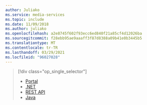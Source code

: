 ```yaml
---
author: Juliako
ms.service: media-services
ms.topic: include
ms.date: 11/09/2018
ms.author: juliako
ms.openlocfilehash: a2e8745f602f93ecc6ed840f21a85cf4d12026ba
ms.sourcegitcommit: f28ebb95ae9aaaff3f87d8388a09b41e0b3445b5
ms.translationtype: MT
ms.contentlocale: tr-TR
ms.lasthandoff: 03/29/2021
ms.locfileid: "96027028"
---
```

> [!div class="op_single_selector"]
> * [Portal](../articles/media-services/previous/media-services-portal-configure-content-key-auth-policy.md)
> * [.NET](../articles/media-services/previous/media-services-dotnet-configure-content-key-auth-policy.md)
> * [REST API](../articles/media-services/previous/media-services-rest-configure-content-key-auth-policy.md)
> * [Java](https://github.com/rnrneverdies/azure-sdk-for-media-services-java-samples)
> 
> 

